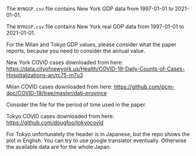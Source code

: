 The `NYNGSP.csv` file contains New York GDP data from 1997-01-01 to 2021-01-01.

The `NYRGSP.csv` file contains New York real GDP data from 1997-01-01 to 2021-01-01.

For the Milan and Tokyo GDP values, please consider what the paper reports, because you need to consider the annual value.

New York COVID cases downloaded from here: https://data.cityofnewyork.us/Health/COVID-19-Daily-Counts-of-Cases-Hospitalizations-an/rc75-m7u3

Milan COVID cases downloaded from here: https://github.com/pcm-dpc/COVID-19/tree/master/dati-province

Consider the file for the period of time used in the paper.

Tokyo COVID cases downloaded from here: https://github.com/dougfoo/tokyocovid 

For Tokyo unfortunately the header is in Japanese, but the repo shows the plot in English. You can try to use google translator eventually. Otherwise the available data are for the whole Japan.


